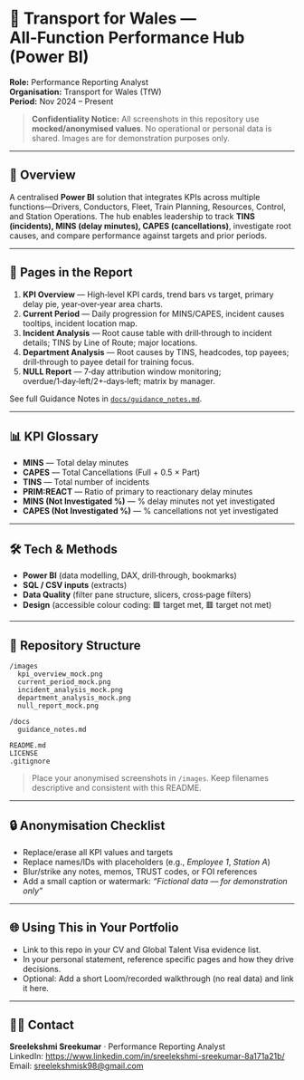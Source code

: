 # 🚆 Transport for Wales — All‑Function Performance Hub (Power BI)

**Role:** Performance Reporting Analyst  
**Organisation:** Transport for Wales (TfW)  
**Period:** Nov 2024 – Present

> **Confidentiality Notice:** All screenshots in this repository use **mocked/anonymised values**. No operational or personal data is shared. Images are for demonstration purposes only.

---

## 📌 Overview
A centralised **Power BI** solution that integrates KPIs across multiple functions—Drivers, Conductors, Fleet, Train Planning, Resources, Control, and Station Operations. The hub enables leadership to track **TINS (incidents), MINS (delay minutes), CAPES (cancellations)**, investigate root causes, and compare performance against targets and prior periods.

---

## 🧭 Pages in the Report
1. **KPI Overview** — High‑level KPI cards, trend bars vs target, primary delay pie, year‑over‑year area charts.  
2. **Current Period** — Daily progression for MINS/CAPES, incident causes tooltips, incident location map.  
3. **Incident Analysis** — Root cause table with drill‑through to incident details; TINS by Line of Route; major locations.  
4. **Department Analysis** — Root causes by TINS, headcodes, top payees; drill‑through to payee detail for training focus.  
5. **NULL Report** — 7‑day attribution window monitoring; overdue/1‑day‑left/2+‑days‑left; matrix by manager.

See full Guidance Notes in [`docs/guidance_notes.md`](docs/guidance_notes.md).

---

## 📊 KPI Glossary
- **MINS** — Total delay minutes  
- **CAPES** — Total Cancellations (Full + 0.5 × Part)  
- **TINS** — Total number of incidents  
- **PRIM:REACT** — Ratio of primary to reactionary delay minutes  
- **MINS (Not Investigated %)** — % delay minutes not yet investigated  
- **CAPES (Not Investigated %)** — % cancellations not yet investigated  

---

## 🛠️ Tech & Methods
- **Power BI** (data modelling, DAX, drill‑through, bookmarks)  
- **SQL / CSV inputs** (extracts)  
- **Data Quality** (filter pane structure, slicers, cross‑page filters)  
- **Design** (accessible colour coding: 🟩 target met, 🟥 target not met)

---

## 📂 Repository Structure
```
/images
  kpi_overview_mock.png
  current_period_mock.png
  incident_analysis_mock.png
  department_analysis_mock.png
  null_report_mock.png

/docs
  guidance_notes.md

README.md
LICENSE
.gitignore
```
> Place your anonymised screenshots in `/images`. Keep filenames descriptive and consistent with this README.

---

## 🔒 Anonymisation Checklist
- Replace/erase all KPI values and targets  
- Replace names/IDs with placeholders (e.g., *Employee 1*, *Station A*)  
- Blur/strike any notes, memos, TRUST codes, or FOI references  
- Add a small caption or watermark: *“Fictional data — for demonstration only”*

---

## 🌐 Using This in Your Portfolio
- Link to this repo in your CV and Global Talent Visa evidence list.  
- In your personal statement, reference specific pages and how they drive decisions.  
- Optional: Add a short Loom/recorded walkthrough (no real data) and link it here.

---

## 🙋‍♀️ Contact
**Sreelekshmi Sreekumar** · Performance Reporting Analyst  
LinkedIn: https://www.linkedin.com/in/sreelekshmi-sreekumar-8a171a21b/  
Email: sreelekshmisk98@gmail.com
